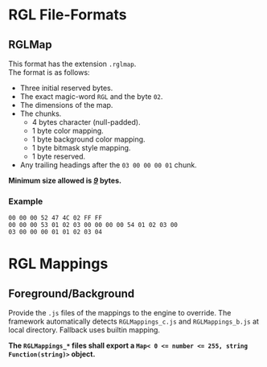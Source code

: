 
# RGL File-Formats

## RGLMap

This format has the extension `.rglmap`.  
The format is as follows:

* Three initial reserved bytes.
* The exact magic-word `RGL` and the byte `02`.
* The dimensions of the map.
* The chunks.
  * 4 bytes character (null-padded).
  * 1 byte color mapping.
  * 1 byte background color mapping.
  * 1 byte bitmask style mapping.
  * 1 byte reserved.
* Any trailing headings after the `03 00 00 00 01` chunk.

**Minimum size allowed is <u>_9_</u> bytes.**

### Example

```plaitext
00 00 00 52 47 4C 02 FF FF
00 00 00 53 01 02 03 00 00 00 00 54 01 02 03 00
03 00 00 00 01 01 02 03 04
```

# RGL Mappings

## Foreground/Background

Provide the `.js` files of the mappings to the engine to override.
The framework automatically detects `RGLMappings_c.js` and `RGLMappings_b.js` at local directory.
Fallback uses builtin mapping.

**The `RGLMappings_*` files shall export a `Map< 0 <= number <= 255, string Function(string)>` object.**
